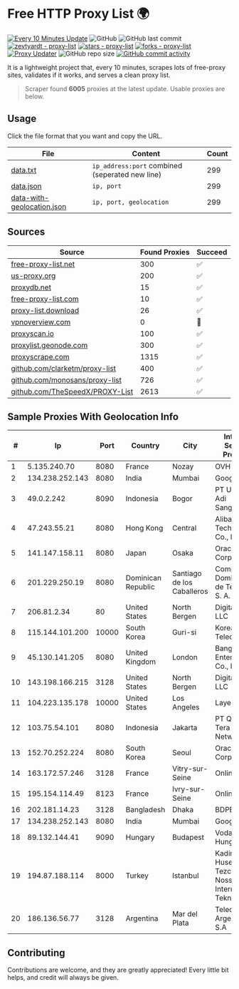 
# Free HTTP Proxy List 🌍

[![Every 10 Minutes Update](https://github.com/mertguvencli/http-proxy-list/actions/workflows/main.yml/badge.svg?branch=main)](https://github.com/mertguvencli/http-proxy-list/actions/workflows/main.yml)
![GitHub](https://img.shields.io/github/license/mertguvencli/http-proxy-list)
![GitHub last commit](https://img.shields.io/github/last-commit/mertguvencli/http-proxy-list)
[![zevtyardt - proxy-list](https://img.shields.io/static/v1?label=zevtyardt&message=proxy-list&color=blue&logo=github)](https://github.com/zevtyardt/proxy-list "Go to GitHub repo")
[![stars - proxy-list](https://img.shields.io/github/stars/zevtyardt/proxy-list?style=social)](https://github.com/zevtyardt/proxy-list)
[![forks - proxy-list](https://img.shields.io/github/forks/zevtyardt/proxy-list?style=social)](https://github.com/zevtyardt/proxy-list)
[![Proxy Updater](https://github.com/zevtyardt/proxy-list/workflows/Proxy%20Updater/badge.svg)](https://github.com/zevtyardt/proxy-list/actions?query=workflow:"Proxy+Updater")
![GitHub repo size](https://img.shields.io/github/repo-size/zevtyardt/proxy-list)
[![GitHub commit activity](https://img.shields.io/github/commit-activity/m/zevtyardt/proxy-list?logo=commits)](https://github.com/zevtyardt/proxy-list/commits/main)

It is a lightweight project that, every 10 minutes, scrapes lots of free-proxy sites, validates if it works, and serves a clean proxy list.

> Scraper found **6005** proxies at the latest update. Usable proxies are below.

## Usage

Click the file format that you want and copy the URL.

|File|Content|Count|
|----|-------|-----|
|[data.txt](https://raw.githubusercontent.com/mertguvencli/http-proxy-list/main/proxy-list/data.txt)|`ip_address:port` combined (seperated new line)|299|
|[data.json](https://raw.githubusercontent.com/mertguvencli/http-proxy-list/main/proxy-list/data.json)|`ip, port`|299|
|[data-with-geolocation.json](https://raw.githubusercontent.com/mertguvencli/http-proxy-list/main/proxy-list/data-with-geolocation.json)|`ip, port, geolocation`|299|

## Sources

|Source|Found Proxies|Succeed|
|------|-------------|-------|
|[free-proxy-list.net](https://free-proxy-list.net)|300|✅|
|[us-proxy.org](https://www.us-proxy.org)|200|✅|
|[proxydb.net](http://proxydb.net)|15|✅|
|[free-proxy-list.com](https://free-proxy-list.com/?page=&port=&type%5B%5D=http&type%5B%5D=https&up_time=0&search=Search)|10|✅|
|[proxy-list.download](https://www.proxy-list.download/HTTP)|26|✅|
|[vpnoverview.com](https://vpnoverview.com/privacy/anonymous-browsing/free-proxy-servers)|0|🚫|
|[proxyscan.io](https://www.proxyscan.io)|100|✅|
|[proxylist.geonode.com](https://proxylist.geonode.com/api/proxy-list?limit=300&page=1&sort_by=lastChecked&sort_type=desc&protocols=http,https)|300|✅|
|[proxyscrape.com](https://api.proxyscrape.com/v2/?request=displayproxies&protocol=http&timeout=10000&country=all&ssl=all&anonymity=all)|1315|✅|
|[github.com/clarketm/proxy-list](https://raw.githubusercontent.com/clarketm/proxy-list/master/proxy-list-raw.txt)|400|✅|
|[github.com/monosans/proxy-list](https://raw.githubusercontent.com/monosans/proxy-list/main/proxies/http.txt)|726|✅|
|[github.com/TheSpeedX/PROXY-List](https://raw.githubusercontent.com/TheSpeedX/PROXY-List/master/http.txt)|2613|✅|


## Sample Proxies With Geolocation Info

|#|Ip|Port|Country|City|Internet Service Provider|
|-|--|----|-------|----|-------------------------|
|1|5.135.240.70|8080|France|Nozay|OVH SAS|
|2|134.238.252.143|8080|India|Mumbai|Google LLC|
|3|49.0.2.242|8090|Indonesia|Bogor|PT Usaha Adi Sanggoro|
|4|47.243.55.21|8080|Hong Kong|Central|Alibaba (US) Technology Co., Ltd.|
|5|141.147.158.11|8080|Japan|Osaka|Oracle Corporation|
|6|201.229.250.19|8080|Dominican Republic|Santiago de los Caballeros|Compañía Dominicana de Teléfonos S. A.|
|7|206.81.2.34|80|United States|North Bergen|DigitalOcean, LLC|
|8|115.144.101.200|10000|South Korea|Guri-si|Korea Telecom|
|9|45.130.141.205|8080|United Kingdom|London|Bangmod Enterprise Co., Ltd.|
|10|143.198.166.215|3128|United States|North Bergen|DigitalOcean, LLC|
|11|104.223.135.178|10000|United States|Los Angeles|LayerHost|
|12|103.75.54.101|8080|Indonesia|Jakarta|PT Quantum Tera Network|
|13|152.70.252.224|8080|South Korea|Seoul|Oracle Corporation|
|14|163.172.57.246|3128|France|Vitry-sur-Seine|Online S.A.S.|
|15|195.154.114.49|8123|France|Ivry-sur-Seine|Online S.A.S.|
|16|202.181.14.23|3128|Bangladesh|Dhaka|BDPEER|
|17|134.238.252.143|8080|India|Mumbai|Google LLC|
|18|89.132.144.41|9090|Hungary|Budapest|Vodafone Hungary Ltd.|
|19|194.87.188.114|8000|Turkey|Istanbul|Kadir Huseyin Tezcan Nosspeed Internet Teknolojileri|
|20|186.136.56.77|3128|Argentina|Mar del Plata|Telecom Argentina S.A|



## Contributing

Contributions are welcome, and they are greatly appreciated! Every
little bit helps, and credit will always be given.

